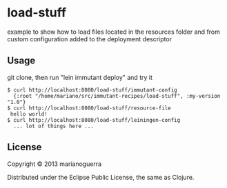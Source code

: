 # load-stuff

example to show how to load files located in the resources folder and from
custom configuration added to the deployment descriptor

## Usage

git clone, then run "lein immutant deploy" and try it

	$ curl http://localhost:8080/load-stuff/immutant-config
	  {:root "/home/mariano/src/immutant-recipes/load-stuff", :my-version "1.0"}
	$ curl http://localhost:8080/load-stuff/resource-file
	 hello world!
	$ curl http://localhost:8080/load-stuff/leiningen-config
	  ... lot of things here ...

## License

Copyright © 2013 marianoguerra

Distributed under the Eclipse Public License, the same as Clojure.
